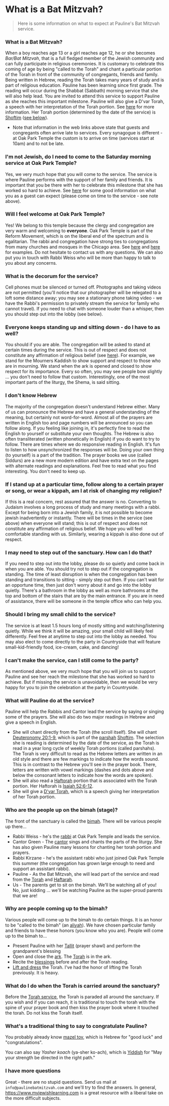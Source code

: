 # What is a Bat Mitzvah?

> Here is some information on what to expect at Pauline's Bat Mitzvah service. 

### What is a Bat Mitzvah?
When a boy reaches age 13 or a girl reaches age 12, he or she becomes *Bar/Bat Mitzvah*, that is a full fledged member of the Jewish community and can fully participate in religious ceremonies. It is customary to celebrate this coming of age by being "called to the Torah" and chant a particular portion of the Torah in front of the community of congregants, friends and family. Being written in Hebrew, reading the Torah takes many years of study and is part of religious education. Pauline has been learning since first grade. The reading will occur during the Shabbat (Sabbath) morning service that she will also help lead. You are invited to attend this service to support Pauline as she reaches this important milestone. Pauline will also give a D'var Torah, a speech with her interpretation of the Torah portion. See [here](https://www.myjewishlearning.com/article/bar-and-bat-mitzvah-101/) for more information. Her Torah portion (determined by the date of the service) is [Shoftim](https://www.myjewishlearning.com/torah-portions/parashat-shoftim/) ([see below](#what-will-pauline-do-at-the-service)).
   - Note that information in the web links above state that guests and congregants often arrive late to services. Every synagogue is different - at Oak Park Temple the custom is to arrive on time (services start at 10am) and to not be late. 

### I'm not Jewish, do I need to come to the Saturday morning service at Oak Park Temple?
Yes, we very much hope that you will come to the service. The service is where Pauline performs with the support of her family and friends. It is important that you be there with her to celebrate this milestone that she has worked so hard to achieve. See [here](https://www.myjewishlearning.com/article/what-a-barbat-mitzvah-guest-needs-to-know/) for some good information on what you as a guest can expect (please come on time to the service - see note above). 

### Will I feel welcome at Oak Park Temple?
Yes! We belong to this temple because the clergy and congregation are very warm and welcoming to **everyone**. Oak Park Temple is part of the Reform Movement, which is on the liberal end of the spectrum and is egalitarian. The rabbi and congregation have strong ties to congregations from many churches and mosques in the Chicago area. See [here](http://abc7chicago.com/religion/building-bridges-between-muslim-jewish-communities-in-oak-park/1670287/) and [here](http://www.oakpark.com/Community/Blogs/11-14-2017/Out-of-many-faiths,-one-service/) for examples. Do not hesitate to contact us with any questions. We can also put you in touch with Rabbi Weiss who will be more than happy to talk to you about any concerns.

### What is the decorum for the service?
Cell phones must be silenced or turned off. Photographs and taking videos are not permitted (you'll notice that our photographer will be relegated to a loft some distance away; you may see a stationary phone taking video - we have the Rabbi's permission to privately stream the service for family who cannot travel). If you need to chat with someone louder than a whisper, then you should step out into the lobby (see below). 

### Everyone keeps standing up and sitting down - do I have to as well?
You should if you are able. The congregation will be asked to stand at certain times during the service. This is out of respect and does not constitute any affirmation of religious belief (see [here](https://www.myjewishlearning.com/article/what-a-barbat-mitzvah-guest-needs-to-know/)). For example, we stand for the Mourners Kaddish to show support and respect to those who are in mourning. We stand when the ark is opened and closed to show respect for its importance. Every so often, you may see people bow slightly ... you don't need to follow that custom. Interestingly, one of the most important parts of the liturgy, the Shema, is said sitting. 

### I don't know Hebrew
The majority of the congregation doesn't understand Hebrew either. Many of us can pronounce the Hebrew and have a general understanding of the meaning, but certainly not word-for-word. Almost all of the prayers are written in English too and page numbers will be announced so you can follow along. If you feeling like joining in, it's perfectly fine to read the English to yourself or substitute your own thoughts. The Hebrew is also often transliterated (written phonetically in English) if you do want to try to follow. There are times where we do responsive reading in English. It's fun to listen to how unsynchronized the responses will be. Doing your own thing (to yourself) is a part of the tradition. The prayer books we use (called Siddurs) are a new more modern edition and have extra text on the pages with alternate readings and explanations. Feel free to read what you find interesting. You don't need to keep up. 

### If I stand up at a particular time, follow along to a certain prayer or song, or wear a kippah, am I at risk of changing my religion?
If this is a real concern, rest assured that the answer is no. Converting to Judaism involves a long process of study and many meetings with a rabbi. Except for being born into a Jewish family, it is not possible to become jewish inadvertently or instantly. There will be times in the service (see above) when everyone will stand; this is out of respect and does not constitute any affirmation of religious belief. We hope you will feel comfortable standing with us. Similarly, wearing a kippah is also done out of respect. 

### I may need to step out of the sanctuary. How can I do that?
If you need to step out into the lobby, please do so quietly and come back in when you are able. You should try not to step out if the congregation is standing. The time of least disruption is when the congregation has been standing and transitions to sitting - simply step out then. If you can't wait for an opportune time, then just don't worry about it and go into the lobby quietly. There's a bathroom in the lobby as well as more bathrooms at the top and bottom of the stairs that are by the main entrance. If you are in need of assistance, there will be someone in the temple office who can help you.

### Should I bring my small child to the service?
The service is at least 1.5 hours long of mostly sitting and watching/listening quietly. While we think it will be amazing, your small child will likely feel differently. Feel free at anytime to step out into the lobby as needed. You may also elect to come directly to the party in Countryside that will feature small-kid-friendly food, ice-cream, cake, and dancing!

### I can't make the service, can I still come to the party?
As mentioned above, we very much hope that you will join us to support Pauline and see her reach the milestone that she has worked so hard to achieve. But if missing the service is unavoidable, then we would be very happy for you to join the celebration at the party in Countryside. 

### What will Pauline do at the service?
Pauline will help the Rabbis and Cantor lead the service by saying or singing some of the prayers. She will also do two major readings in Hebrew and give a speech in English. 
  - She will chant directly from the Torah (the scroll itself). She will chant [Deuteronomy 20:1-9](https://www.sefaria.org/Deuteronomy.20.1-9?lang=bi), which is part of the [parshah](https://en.wikipedia.org/wiki/Weekly_Torah_portion) [Shoftim](https://www.myjewishlearning.com/torah-portions/parashat-shoftim/). The selection she is reading is determined by the date of the service, as the Torah is read in a year long cycle of weekly Torah portions (called parshahs). The Torah is very difficult to read as the Hebrew letters are written in an old style and there are few markings to indicate how the words sound. This is in contrast to the Hebrew you'll see in the prayer book. There, letters are written with vowel markings (dashes and dots above and below the consonant letters to indicate how the words are spoken).
  - She will also read a [Haftorah](https://www.myjewishlearning.com/article/haftarah/) portion that is associated with the Torah portion. Her Haftorah is [Isaiah 52:6-12](https://www.sefaria.org/Isaiah.52.6-12?lang=bi). 
  - She will give a [D'var Torah](https://en.wikipedia.org/wiki/Torah_study#D'var_Torah), which is a speech giving her interpretation of her Torah portion.

### Who are the people up on the bimah (stage)?
The front of the sanctuary is called the [bimah](https://www.myjewishlearning.com/article/bimah/). There will be various people up there...

* Rabbi Weiss - he's the [rabbi](https://www.myjewishlearning.com/article/rabbi-teacher-preacher-judge-but-not-priest/) at Oak Park Temple and leads the service.
* Cantor Green - The [cantor](https://www.myjewishlearning.com/article/the-cantor/) sings and chants the parts of the liturgy. She has also given Pauline many lessons for chanting her torah portion and prayers. 
* Rabbi Kirzane - he's the assistant rabbi who just joined Oak Park Temple this summer (the congregation has grown large enough to need and support an assistant rabbi). 
* Pauline - As the Bat Mitzvah, she will lead part of the service and read from the [Torah](https://www.myjewishlearning.com/article/the-torah/) and [Haftarah](https://www.myjewishlearning.com/article/haftarah/). 
* Us - The parents get to sit on the bimah. We'll be watching all of you! No, just kidding ... we'll be watching Pauline as the super-proud parents that we are!

### Why are people coming up to the bimah?

Various people will come up to the bimah to do certain things. It is an honor to be "called to the bimah" (an [aliyah](https://www.myjewishlearning.com/article/aliyah/)). We have chosen particular family and friends to have these honors (you know who you are). People will come up to the bimah to...

- Present Pauline with her [Tallit](https://www.myjewishlearning.com/article/tallit-the-prayer-shawl/) (prayer shawl) and perform the grandparent's blessing
- Open and close the [ark](https://www.myjewishlearning.com/article/synagogue-layout/). The [Torah](https://www.myjewishlearning.com/article/the-torah/) is in the ark. 
- Recite the [blessings](https://reformjudaism.org/practice/prayers-blessings/shabbat-morning-worship-services-blessings-reading-torah) before and after the Torah reading.
- [Lift and dress](https://www.myjewishlearning.com/article/hagbah-gelilah/) the Torah. I've had the honor of lifting the Torah previously. It is heavy.

### What do I do when the Torah is carried around the sanctuary?

Before the [Torah service](https://www.myjewishlearning.com/article/the-torah-service/), the Torah is paraded all around the sanctuary. If you wish and if you can reach, it is traditional to touch the torah with the spine of your prayer book and then kiss the prayer book where it touched the torah. Do not kiss the Torah itself. 

### What's a traditional thing to say to congratulate Pauline? 

You probably already know [mazel tov](https://www.myjewishlearning.com/article/mazel-tov/), which is Hebrew for "good luck" and "congratulations". 

You can also say *Yasher koach* (ya-sher ko-ach), which is [Yiddish](https://www.myjewishlearning.com/article/yiddish/) for "May your strength be directed in the right path." 

### I have more questions

Great - there are no stupid questions. Send us mail at `info@paulinebatmitzvah.com`  and we'll try to find the answers. In general, https://www.myjewishlearning.com is a great resource with a liberal take on the more difficult subjects. 
